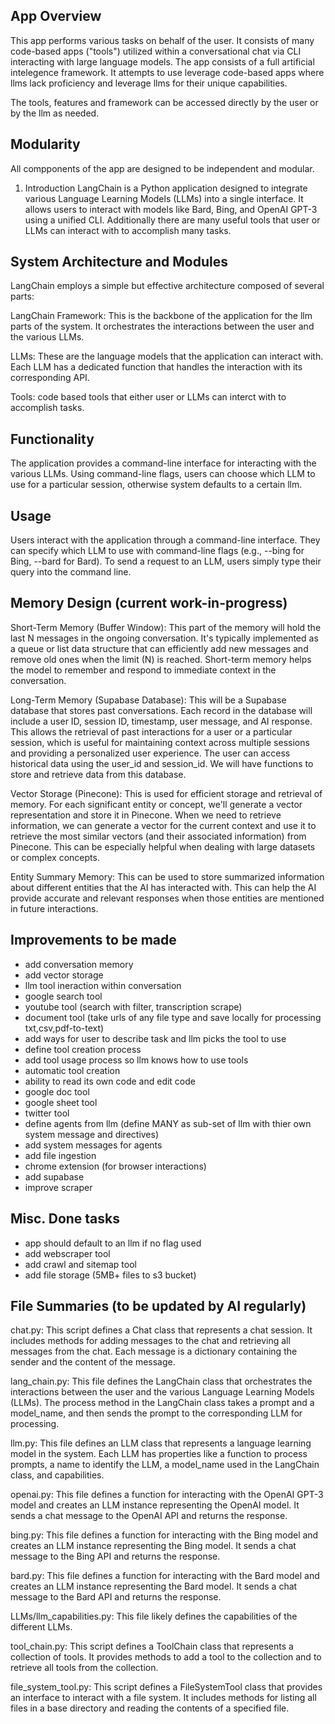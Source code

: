 ## App Overview

This app performs various tasks on behalf of the user.
It consists of many code-based apps ("tools") utilized within a conversational chat via CLI interacting with large language models.  The app consists of a full artificial intelegence framework.  It attempts to use leverage code-based apps where llms lack proficiency and leverage llms for their unique capabilities.

The tools, features and framework can be accessed directly by the user or by the llm as needed.

## Modularity

All compponents of the app are designed to be independent and modular.


1. Introduction
LangChain is a Python application designed to integrate various Language Learning Models (LLMs) into a single interface. It allows users to interact with models like Bard, Bing, and OpenAI GPT-3 using a unified CLI. Additionally there are many useful tools that user or LLMs can interact with to accomplish many tasks.

## System Architecture and Modules

LangChain employs a simple but effective architecture composed of several parts:

LangChain Framework: This is the backbone of the application for the llm parts of the system. It orchestrates the interactions between the user and the various LLMs.

LLMs: These are the language models that the application can interact with. Each LLM has a dedicated function that handles the interaction with its corresponding API.

Tools: code based tools that either user or LLMs can interct with to accomplish tasks.

## Functionality
The application provides a command-line interface for interacting with the various LLMs. Using command-line flags, users can choose which LLM to use for a particular session, otherwise system defaults to a certain llm.


## Usage
Users interact with the application through a command-line interface. They can specify which LLM to use with command-line flags (e.g., --bing for Bing, --bard for Bard). To send a request to an LLM, users simply type their query into the command line.

## Memory Design (current work-in-progress)

Short-Term Memory (Buffer Window): This part of the memory will hold the last N messages in the ongoing conversation. It's typically implemented as a queue or list data structure that can efficiently add new messages and remove old ones when the limit (N) is reached. Short-term memory helps the model to remember and respond to immediate context in the conversation.

Long-Term Memory (Supabase Database): This will be a Supabase database that stores past conversations. Each record in the database will include a user ID, session ID, timestamp, user message, and AI response. This allows the retrieval of past interactions for a user or a particular session, which is useful for maintaining context across multiple sessions and providing a personalized user experience. The user can access historical data using the user_id and session_id. We will have functions to store and retrieve data from this database.

Vector Storage (Pinecone): This is used for efficient storage and retrieval of memory. For each significant entity or concept, we'll generate a vector representation and store it in Pinecone. When we need to retrieve information, we can generate a vector for the current context and use it to retrieve the most similar vectors (and their associated information) from Pinecone. This can be especially helpful when dealing with large datasets or complex concepts.

Entity Summary Memory: This can be used to store summarized information about different entities that the AI has interacted with. This can help the AI provide accurate and relevant responses when those entities are mentioned in future interactions.


## Improvements to be made
- add conversation memory
- add vector storage
- llm tool ineraction within conversation
- google search tool
- youtube tool (search with filter, transcription scrape)
- document tool (take urls of any file type and save locally for processing txt,csv,pdf-to-text)
- add ways for user to describe task and llm picks the tool to use
- define tool creation process
- add tool usage process so llm knows how to use tools
- automatic tool creation 
- ability to read its own code and edit code
- google doc tool
- google sheet tool
- twitter tool
- define agents from llm (define MANY as sub-set of llm with thier own system message and directives)
- add system messages for agents 
- add file ingestion
- chrome extension (for browser interactions)
- add supabase
- improve scraper

## Misc. Done tasks
- app should default to an llm if no flag used
- add webscraper tool
- add crawl and sitemap tool
- add file storage (5MB+ files to s3 bucket)

## File Summaries (to be updated by AI regularly)

chat.py: This script defines a Chat class that represents a chat session. It includes methods for adding messages to the chat and retrieving all messages from the chat. Each message is a dictionary containing the sender and the content of the message.

lang_chain.py: This file defines the LangChain class that orchestrates the interactions between the user and the various Language Learning Models (LLMs). The process method in the LangChain class takes a prompt and a model_name, and then sends the prompt to the corresponding LLM for processing.

llm.py: This file defines an LLM class that represents a language learning model in the system. Each LLM has properties like a function to process prompts, a name to identify the LLM, a model_name used in the LangChain class, and capabilities.

openai.py: This file defines a function for interacting with the OpenAI GPT-3 model and creates an LLM instance representing the OpenAI model. It sends a chat message to the OpenAI API and returns the response.

bing.py: This file defines a function for interacting with the Bing model and creates an LLM instance representing the Bing model. It sends a chat message to the Bing API and returns the response.

bard.py: This file defines a function for interacting with the Bard model and creates an LLM instance representing the Bard model. It sends a chat message to the Bard API and returns the response.

LLMs/llm_capabilities.py: This file likely defines the capabilities of the different LLMs.

tool_chain.py: This script defines a ToolChain class that represents a collection of tools. It provides methods to add a tool to the collection and to retrieve all tools from the collection.

file_system_tool.py: This script defines a FileSystemTool class that provides an interface to interact with a file system. It includes methods for listing all files in a base directory and reading the contents of a specified file.